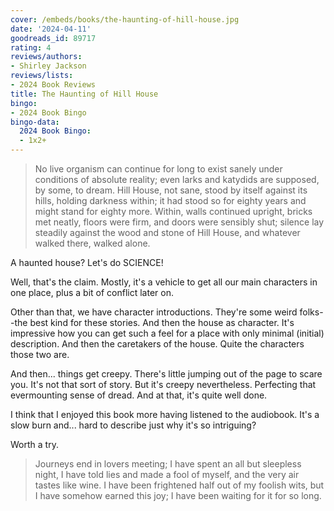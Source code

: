 ```yaml
---
cover: /embeds/books/the-haunting-of-hill-house.jpg
date: '2024-04-11'
goodreads_id: 89717
rating: 4
reviews/authors:
- Shirley Jackson
reviews/lists:
- 2024 Book Reviews
title: The Haunting of Hill House
bingo:
- 2024 Book Bingo
bingo-data:
  2024 Book Bingo:
  - 1x2+
---
```

> No live organism can continue for long to exist sanely under conditions of absolute reality; even larks and katydids are supposed, by some, to dream. Hill House, not sane, stood by itself against its hills, holding darkness within; it had stood so for eighty years and might stand for eighty more. Within, walls continued upright, bricks met neatly, floors were firm, and doors were sensibly shut; silence lay steadily against the wood and stone of Hill House, and whatever walked there, walked alone.

A haunted house? Let's do SCIENCE!

Well, that's the claim. Mostly, it's a vehicle to get all our main characters in one place, plus a bit of conflict later on. 

Other than that, we have character introductions. They're some weird folks--the best kind for these stories. And then the house as character. It's impressive how you can get such a feel for a place with only minimal (initial) description. And then the caretakers of the house. Quite the characters those two are. 

And then... things get creepy. There's little jumping out of the page to scare you. It's not that sort of story. But it's creepy nevertheless. Perfecting that evermounting sense of dread. And at that, it's quite well done. 

I think that I enjoyed this book more having listened to the audiobook. It's a slow burn and... hard to describe just why it's so intriguing? 

Worth a try. 

> Journeys end in lovers meeting; I have spent an all but sleepless night, I have told lies and made a fool of myself, and the very air tastes like wine. I have been frightened half out of my foolish wits, but I have somehow earned this joy; I have been waiting for it for so long.

<!--more-->
